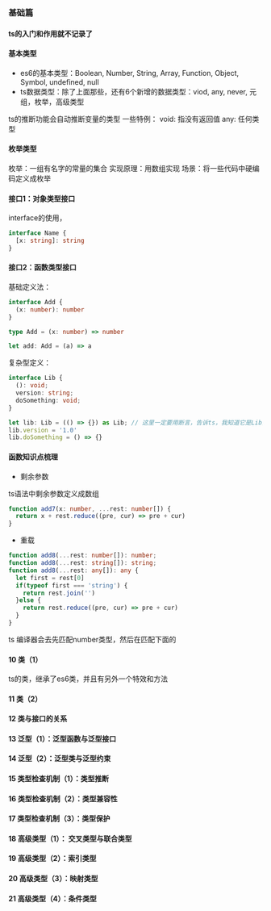 ### 基础篇

#### ts的入门和作用就不记录了

#### 基本类型

- es6的基本类型：Boolean, Number, String, Array, Function, Object, Symbol, undefined, null
- ts数据类型：除了上面那些，还有6个新增的数据类型：viod, any, never, 元组，枚举，高级类型

ts的推断功能会自动推断变量的类型
一些特例：
void: 指没有返回值
any: 任何类型

#### 枚举类型

枚举：一组有名字的常量的集合
实现原理：用数组实现
场景：将一些代码中硬编码定义成枚举

#### 接口1：对象类型接口
interface的使用，

```ts
interface Name {
  [x: string]: string
}
```
#### 接口2：函数类型接口

基础定义法：
```ts
interface Add {
  (x: number): number
}

type Add = (x: number) => number

let add: Add = (a) => a
```

复杂型定义：
```ts
interface Lib {
  (): void;
  version: string;
  doSomething: void;
}

let lib: Lib = (() => {}) as Lib; // 这里一定要用断言，告诉ts，我知道它是Lib类型了
lib.version = '1.0'
lib.doSomething = () => {}
```

#### 函数知识点梳理

- 剩余参数

ts语法中剩余参数定义成数组

```ts
function add7(x: number, ...rest: number[]) {
  return x + rest.reduce((pre, cur) => pre + cur)
}
```

- 重载

```ts
function add8(...rest: number[]): number;
function add8(...rest: string[]): string;
function add8(...rest: any[]): any {
  let first = rest[0]
  if(typeof first === 'string') {
    return rest.join('')
  }else {
    return rest.reduce((pre, cur) => pre + cur)
  }
}
```
ts 编译器会去先匹配number类型，然后在匹配下面的


#### 10 类（1）

ts的类，继承了es6类，并且有另外一个特效和方法



#### 11 类（2）

#### 12 类与接口的关系

#### 13 泛型（1）：泛型函数与泛型接口

#### 14 泛型（2）：泛型类与泛型约束

#### 15 类型检查机制（1）：类型推断

#### 16 类型检查机制（2）：类型兼容性

#### 17 类型检查机制（3）：类型保护

#### 18 高级类型（1）： 交叉类型与联合类型

#### 19 高级类型（2）：索引类型

#### 20 高级类型（3）：映射类型

#### 21 高级类型（4）：条件类型

 